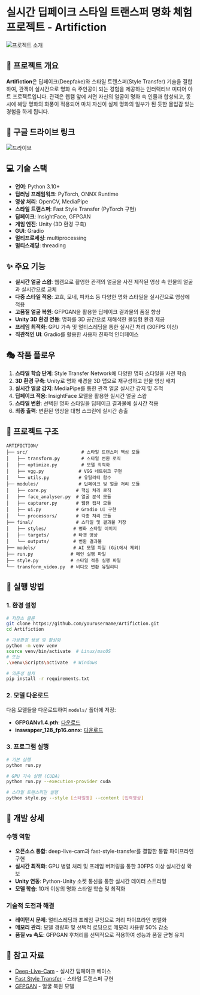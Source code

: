 # 실시간 딥페이크 스타일 트랜스퍼 명화 체험 프로젝트 - Artifiction

![프로젝트 소개](ARTIFICTION_소개.png)

## 🎨 프로젝트 개요
**Artifiction**은 딥페이크(Deepfake)와 스타일 트랜스퍼(Style Transfer) 기술을 결합하여, 관객이 실시간으로 명화 속 주인공이 되는 경험을 제공하는 인터랙티브 미디어 아트 프로젝트입니다. 관객은 웹캠 앞에 서면 자신의 얼굴이 명화 속 인물과 합성되고, 동시에 해당 명화의 화풍이 적용되어 마치 자신이 실제 명화의 일부가 된 듯한 몰입감 있는 경험을 하게 됩니다.

## 🎨 구글 드라이브 링크
![드라이브](https://drive.google.com/drive/folders/1IqPK7_zxVG_X3TC8OHNiSIEMlIbmcAFX?usp=sharing)
## 💻 기술 스택
- **언어**: Python 3.10+
- **딥러닝 프레임워크**: PyTorch, ONNX Runtime
- **영상 처리**: OpenCV, MediaPipe
- **스타일 트랜스퍼**: Fast Style Transfer (PyTorch 구현)
- **딥페이크**: InsightFace, GFPGAN
- **게임 엔진**: Unity (3D 환경 구축)
- **GUI**: Gradio
- **멀티프로세싱**: multiprocessing
- **멀티스레딩**: threading

## ✨ 주요 기능
- **실시간 얼굴 스왑**: 웹캠으로 촬영한 관객의 얼굴을 사전 제작된 영상 속 인물의 얼굴과 실시간으로 교체
- **다중 스타일 적용**: 고흐, 모네, 피카소 등 다양한 명화 스타일을 실시간으로 영상에 적용
- **고품질 얼굴 복원**: GFPGAN을 활용한 딥페이크 결과물의 품질 향상
- **Unity 3D 환경 연동**: 명화를 3D 공간으로 재해석한 몰입형 환경 제공
- **프레임 최적화**: GPU 가속 및 멀티스레딩을 통한 실시간 처리 (30FPS 이상)
- **직관적인 UI**: Gradio를 활용한 사용자 친화적 인터페이스

## 🎭 작품 플로우
1. **스타일 학습 단계**: Style Transfer Network에 다양한 명화 스타일을 사전 학습
2. **3D 환경 구축**: Unity로 명화 배경을 3D 맵으로 재구성하고 인물 영상 배치
3. **실시간 얼굴 감지**: MediaPipe를 통한 관객 얼굴 실시간 감지 및 추적
4. **딥페이크 적용**: InsightFace 모델을 활용한 실시간 얼굴 스왑
5. **스타일 변환**: 선택된 명화 스타일을 딥페이크 결과물에 실시간 적용
6. **최종 출력**: 변환된 영상을 대형 스크린에 실시간 송출

## 📂 프로젝트 구조
```
ARTIFICTION/
├── src/                    # 스타일 트랜스퍼 핵심 모듈
│   ├── transform.py        # 스타일 변환 로직
│   ├── optimize.py         # 모델 최적화
│   ├── vgg.py             # VGG 네트워크 구현
│   └── utils.py           # 유틸리티 함수
├── modules/               # 딥페이크 및 얼굴 처리 모듈
│   ├── core.py           # 핵심 처리 로직
│   ├── face_analyser.py  # 얼굴 분석 모듈
│   ├── capturer.py       # 웹캠 캡처 모듈
│   ├── ui.py             # Gradio UI 구현
│   └── processors/       # 각종 처리 모듈
├── final/                # 스타일 및 결과물 저장
│   ├── styles/          # 명화 스타일 이미지
│   ├── targets/         # 타겟 영상
│   └── outputs/         # 변환 결과물
├── models/              # AI 모델 파일 (Git에서 제외)
├── run.py              # 메인 실행 파일
├── style.py            # 스타일 적용 실행 파일
└── transform_video.py  # 비디오 변환 유틸리티
```

## 🚀 실행 방법

### 1. 환경 설정
```bash
# 저장소 클론
git clone https://github.com/yourusername/Artifiction.git
cd Artifiction

# 가상환경 생성 및 활성화
python -m venv venv
source venv/bin/activate  # Linux/macOS
# 또는
.\venv\Scripts\activate  # Windows

# 의존성 설치
pip install -r requirements.txt
```

### 2. 모델 다운로드
다음 모델들을 다운로드하여 `models/` 폴더에 저장:
- **GFPGANv1.4.pth**: [다운로드](https://github.com/TencentARC/GFPGAN/releases/download/v1.3.4/GFPGANv1.4.pth)
- **inswapper_128_fp16.onnx**: [다운로드](https://huggingface.co/hacksider/deep-live-cam/resolve/main/inswapper_128_fp16.onnx)

### 3. 프로그램 실행
```bash
# 기본 실행
python run.py

# GPU 가속 실행 (CUDA)
python run.py --execution-provider cuda

# 스타일 트랜스퍼만 실행
python style.py --style [스타일명] --content [입력영상]
```

## 🔧 개발 상세

### 수행 역할
- **오픈소스 통합**: deep-live-cam과 fast-style-transfer를 결합한 통합 파이프라인 구현
- **실시간 최적화**: GPU 병렬 처리 및 프레임 버퍼링을 통한 30FPS 이상 실시간성 확보
- **Unity 연동**: Python-Unity 소켓 통신을 통한 실시간 데이터 스트리밍
- **모델 학습**: 10개 이상의 명화 스타일 학습 및 최적화

### 기술적 도전과 해결
- **레이턴시 문제**: 멀티스레딩과 프레임 큐잉으로 처리 파이프라인 병렬화
- **메모리 관리**: 모델 경량화 및 선택적 로딩으로 메모리 사용량 50% 감소
- **품질 vs 속도**: GFPGAN 후처리를 선택적으로 적용하여 성능과 품질 균형 유지

## 📝 참고 자료
- [Deep-Live-Cam](https://github.com/hacksider/Deep-Live-Cam) - 실시간 딥페이크 베이스
- [Fast Style Transfer](https://github.com/pytorch/examples/tree/master/fast_neural_style) - 스타일 트랜스퍼 구현
- [GFPGAN](https://github.com/TencentARC/GFPGAN) - 얼굴 복원 모델

